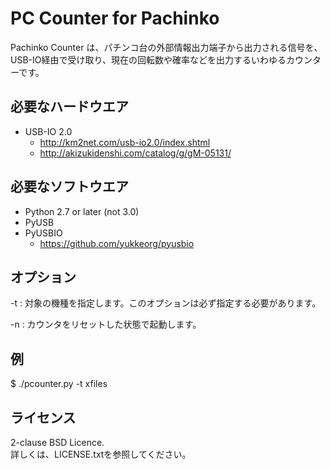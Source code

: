 PC Counter for Pachinko
=======================

Pachinko Counter は、パチンコ台の外部情報出力端子から出力される信号を、USB-IO経由で受け取り、現在の回転数や確率などを出力するいわゆるカウンターです。

必要なハードウエア
-----------------
- USB-IO 2.0
  - http://km2net.com/usb-io2.0/index.shtml
  - http://akizukidenshi.com/catalog/g/gM-05131/


必要なソフトウエア
-----------------
- Python 2.7 or later (not 3.0)
- PyUSB
- PyUSBIO
  - https://github.com/yukkeorg/pyusbio

オプション
----------
-t <machine>
: 対象の機種を指定します。このオプションは必ず指定する必要があります。

-n
: カウンタをリセットした状態で起動します。

例
--
  $ ./pcounter.py -t xfiles

ライセンス
----------
2-clause BSD Licence.  
詳しくは、LICENSE.txtを参照してください。
